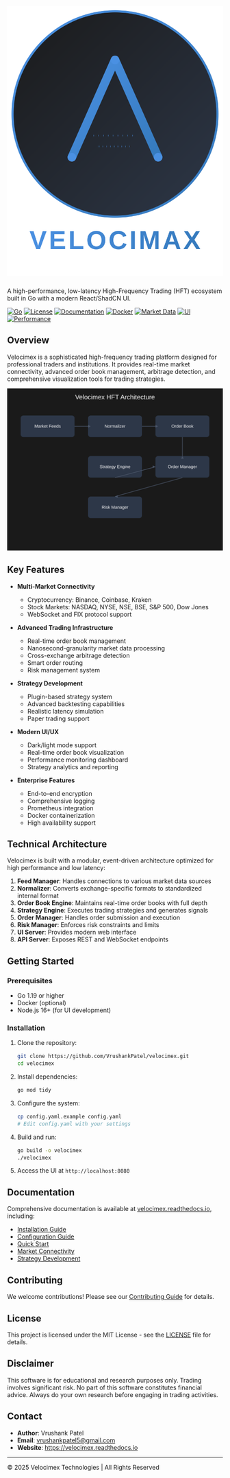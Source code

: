 # ![Velocimex Logo](assets/velocimex-logo.svg)

A high-performance, low-latency High-Frequency Trading (HFT) ecosystem built in Go with a modern React/ShadCN UI.

[![Go](https://img.shields.io/badge/Go-1.23.8-00ADD8?style=flat&logo=go&logoColor=white)](https://go.dev)
[![License](https://img.shields.io/badge/License-MIT-yellow)](LICENSE)
[![Documentation](https://img.shields.io/badge/Docs-MkDocs-blue)](https://velocimex.readthedocs.io/)
[![Docker](https://img.shields.io/badge/Docker-Supported-2496ED?style=flat&logo=docker&logoColor=white)](https://www.docker.com/)
[![Market Data](https://img.shields.io/badge/Market%20Data-Real--Time-brightgreen)](https://velocimex.readthedocs.io/en/latest/technical/markets/)
[![UI](https://img.shields.io/badge/UI-ShadCN%20%2B%20React-blueviolet)](https://ui.shadcn.com/)
[![Performance](https://img.shields.io/badge/Performance-Nanosecond%20Latency-orange)](https://velocimex.readthedocs.io/en/latest/technical/performance/)

## Overview

Velocimex is a sophisticated high-frequency trading platform designed for professional traders and institutions. It provides real-time market connectivity, advanced order book management, arbitrage detection, and comprehensive visualization tools for trading strategies.

![Velocimex Architecture](assets/velocimex-architecture.svg)

## Key Features

- **Multi-Market Connectivity**
  - Cryptocurrency: Binance, Coinbase, Kraken
  - Stock Markets: NASDAQ, NYSE, NSE, BSE, S&P 500, Dow Jones
  - WebSocket and FIX protocol support

- **Advanced Trading Infrastructure**
  - Real-time order book management
  - Nanosecond-granularity market data processing
  - Cross-exchange arbitrage detection
  - Smart order routing
  - Risk management system

- **Strategy Development**
  - Plugin-based strategy system
  - Advanced backtesting capabilities
  - Realistic latency simulation
  - Paper trading support

- **Modern UI/UX**
  - Dark/light mode support
  - Real-time order book visualization
  - Performance monitoring dashboard
  - Strategy analytics and reporting

- **Enterprise Features**
  - End-to-end encryption
  - Comprehensive logging
  - Prometheus integration
  - Docker containerization
  - High availability support

## Technical Architecture

Velocimex is built with a modular, event-driven architecture optimized for high performance and low latency:

1. **Feed Manager**: Handles connections to various market data sources
2. **Normalizer**: Converts exchange-specific formats to standardized internal format
3. **Order Book Engine**: Maintains real-time order books with full depth
4. **Strategy Engine**: Executes trading strategies and generates signals
5. **Order Manager**: Handles order submission and execution
6. **Risk Manager**: Enforces risk constraints and limits
7. **UI Server**: Provides modern web interface
8. **API Server**: Exposes REST and WebSocket endpoints

## Getting Started

### Prerequisites

- Go 1.19 or higher
- Docker (optional)
- Node.js 16+ (for UI development)

### Installation

1. Clone the repository:
   ```bash
   git clone https://github.com/VrushankPatel/velocimex.git
   cd velocimex
   ```

2. Install dependencies:
   ```bash
   go mod tidy
   ```

3. Configure the system:
   ```bash
   cp config.yaml.example config.yaml
   # Edit config.yaml with your settings
   ```

4. Build and run:
   ```bash
   go build -o velocimex
   ./velocimex
   ```

5. Access the UI at `http://localhost:8080`

## Documentation

Comprehensive documentation is available at [velocimex.readthedocs.io](https://velocimex.readthedocs.io/), including:

- [Installation Guide](https://velocimex.readthedocs.io/en/latest/technical/installation/)
- [Configuration Guide](https://velocimex.readthedocs.io/en/latest/technical/configuration/)
- [Quick Start](https://velocimex.readthedocs.io/en/latest/technical/quick_start/)
- [Market Connectivity](https://velocimex.readthedocs.io/en/latest/technical/markets/)
- [Strategy Development](https://velocimex.readthedocs.io/en/latest/technical/first_strategy/)

## Contributing

We welcome contributions! Please see our [Contributing Guide](CONTRIBUTING.md) for details.

## License

This project is licensed under the MIT License - see the [LICENSE](LICENSE) file for details.

## Disclaimer

This software is for educational and research purposes only. Trading involves significant risk. No part of this software constitutes financial advice. Always do your own research before engaging in trading activities.

## Contact

- **Author**: Vrushank Patel
- **Email**: vrushankpatel5@gmail.com
- **Website**: https://velocimex.readthedocs.io

---

© 2025 Velocimex Technologies | All Rights Reserved

